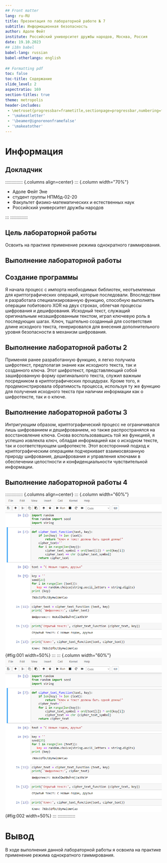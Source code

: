 ```yaml
---
## Front matter
lang: ru-RU
title: Презентация по лабораторной работе № 7
subtitle: Информационная безопасность
author: Адоле Фейт 
institute: Российский университет дружбы народов, Москва, Россия
date: 19.10.2023
## i18n babel
babel-lang: russian
babel-otherlangs: english

## Formatting pdf
toc: false
toc-title: Содержание
slide_level: 2
aspectratio: 169
section-titles: true
theme: metropolis
header-includes:
 - \metroset{progressbar=frametitle,sectionpage=progressbar,numbering=fraction}
 - '\makeatletter'
 - '\beamer@ignorenonframefalse'
 - '\makeatother'
---
```


# Информация

## Докладчик

:::::::::::::: {.columns align=center}
::: {.column width="70%"}

* Адоле Фейт Эне
* студент группы НПМбд-02-20
* Факультет физико-математических и естественных наук
* Российский университет дружбы народов


:::
::::::::::::::

## Цель лабораторной работы

Освоить на практике применение режима однократного гаммирования.


## Выполнение лабораторной работы

## Создание программы

Я начала процесс с импорта необходимых библиотек, неотъемлемых для криптографических операций, которые последовали. Впоследствии 
я разработала специализированную функцию, способную выполнять операции побитового XOR на двух строках, облегчая процессы шифрования и дешифрования. 
Исходный текст, служащий оригинальным незашифрованным текстом, играл ключевую роль в последующих шагах. 
Ключ, тщательно созданный для соответствия длине исходного текста, генерировался для внесения дополнительного уровня безопасности в механизм шифрования.

## Выполнение лабораторной работы 2

Применяя ранее разработанную функцию, я легко получила шифротекст, предполагая знание как исходного текста, так и созданного ключа. Этот шифротекст, 
представляющий собой зашифрованную форму оригинального текста, служил важным посредником в криптографических процедурах. Кроме того, я продемонстрировала 
обратимость процесса, используя ту же функцию для получения исходного текста при наличии информации как о шифротексте, так и о ключе.

## Выполнение лабораторной работы 3

Интригующим образом, криптографический процесс не ограничивался лишь шифрованием и дешифрованием, но также распространялся на восстановление ключа. 
Снова воспользовавшись той же функцией, я успешно извлекла ключ, обладая информацией как о исходном тексте, так и соответствующем шифротексте. 
Этот всесторонний подход к криптографическим операциям подчеркивает взаимосвязанную природу шифрования, дешифрования и управления ключами в 
обеспечении целостности и конфиденциальности чувствительной информации.

## Выполнение лабораторной работы 4

:::::::::::::: {.columns align=center}
::: {.column width="60%"}
![ Приложение, реализующее режим однократного гаммирования](../image/lab7.png){#fig:001 width=50%}
:::
::: {.column width="60%"}
![Код](../image/lab7.png){#fig:002 width=50%}
:::
::::::::::::::


# Вывод

В ходе выполнения данной лабораторной работы я освоила на практике 
применение режима однократного гаммирования.
